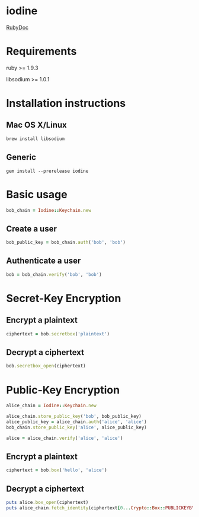 ﻿iodine
======

[RubyDoc](http://www.rubydoc.info/github/Asmod4n/iodine/master)

Requirements
============
ruby >= 1.9.3

libsodium >= 1.0.1


Installation instructions
=========================

Mac OS X/Linux
--------------
```bash
brew install libsodium
```

Generic
-------
```
gem install --prerelease iodine
```

Basic usage
===========

```ruby
bob_chain = Iodine::Keychain.new
```

Create a user
-------------
```ruby
bob_public_key = bob_chain.auth('bob', 'bob')
```

Authenticate a user
-------------------
```ruby
bob = bob_chain.verify('bob', 'bob')
```

Secret-Key Encryption
===================

Encrypt a plaintext
-------------------
```ruby
ciphertext = bob.secretbox('plaintext')
```

Decrypt a ciphertext
--------------------
```ruby
bob.secretbox_open(ciphertext)
```

Public-Key Encryption
=====================
```ruby
alice_chain = Iodine::Keychain.new

alice_chain.store_public_key('bob', bob_public_key)
alice_public_key = alice_chain.auth('alice', 'alice')
bob_chain.store_public_key('alice', alice_public_key)

alice = alice_chain.verify('alice', 'alice')
```

Encrypt a plaintext
--------------------
```ruby
ciphertext = bob.box('hello', 'alice')
```

Decrypt a ciphertext
--------------------
```ruby
puts alice.box_open(ciphertext)
puts alice_chain.fetch_identity(ciphertext[0...Crypto::Box::PUBLICKEYBYTES])
```
